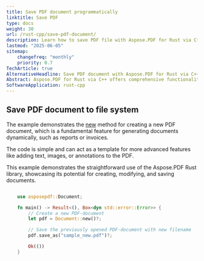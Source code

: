 ```yaml
---
title: Save PDF document programmatically
linktitle: Save PDF
type: docs
weight: 30
url: /rust-cpp/save-pdf-document/
description: Learn how to save PDF file with Aspose.PDF for Rust via C++.
lastmod: "2025-06-05"
sitemap:
    changefreq: "monthly"
    priority: 0.7
TechArticle: true
AlternativeHeadline: Save PDF document with Aspose.PDF for Rust via C++
Abstract: Aspose.PDF for Rust via C++ offers comprehensive functionality to save PDF documents in various formats and locations with high efficiency and flexibility. The library allows developers to save PDFs to file systems, and memory streams, or output them in alternative formats such as DOCX, XLSX, and images. It provides options to customize saving parameters, optimize file size, and ensure data integrity. The documentation includes detailed instructions and code samples to help developers efficiently implement PDF-saving capabilities in their applications.
SoftwareApplication: rust-cpp       
---
```


## Save PDF document to file system

The example demonstrates the [new](https://reference.aspose.com/pdf/rust-cpp/core/new/) method for creating a new PDF document, which is a fundamental feature for generating documents dynamically, such as reports or invoices.

The code is simple and can act as a template for more advanced features like adding text, images, or annotations to the PDF.

This example demonstrates the straightforward use of the Aspose.PDF Rust library, showcasing its potential for creating, modifying, and saving documents.

```rs

    use asposepdf::Document;

    fn main() -> Result<(), Box<dyn std::error::Error>> {
        // Create a new PDF-document
        let pdf = Document::new()?;

        // Save the previously opened PDF-document with new filename
        pdf.save_as("sample_new.pdf")?;

        Ok(())
    }
```
